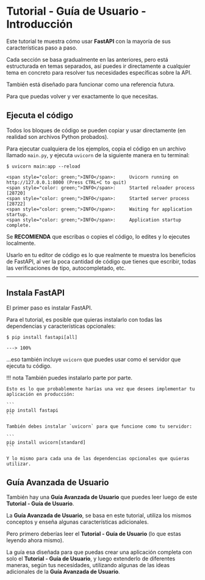 # Tutorial - Guía de Usuario - Introducción

Este tutorial te muestra cómo usar **FastAPI** con la mayoría de sus características paso a paso.

Cada sección se basa gradualmente en las anteriores, pero está estructurada en temas separados, así puedes ir directamente a cualquier tema en concreto para resolver tus necesidades específicas sobre la API.

También está diseñado para funcionar como una referencia futura.

Para que puedas volver y ver exactamente lo que necesitas.

## Ejecuta el código

Todos los bloques de código se pueden copiar y usar directamente (en realidad son archivos Python probados).

Para ejecutar cualquiera de los ejemplos, copia el código en un archivo llamado `main.py`, y ejecuta `uvicorn` de la siguiente manera en tu terminal:

<div class="termy">

```console
$ uvicorn main:app --reload

<span style="color: green;">INFO</span>:     Uvicorn running on http://127.0.0.1:8000 (Press CTRL+C to quit)
<span style="color: green;">INFO</span>:     Started reloader process [28720]
<span style="color: green;">INFO</span>:     Started server process [28722]
<span style="color: green;">INFO</span>:     Waiting for application startup.
<span style="color: green;">INFO</span>:     Application startup complete.
```

</div>

Se **RECOMIENDA** que escribas o copies el código, lo edites y lo ejecutes localmente.

Usarlo en tu editor de código es lo que realmente te muestra los beneficios de FastAPI, al ver la poca cantidad de código que tienes que escribir, todas las verificaciones de tipo, autocompletado, etc.

---

## Instala FastAPI

El primer paso es instalar FastAPI.

Para el tutorial, es posible que quieras instalarlo con todas las dependencias y características opcionales:

<div class="termy">

```console
$ pip install fastapi[all]

---> 100%
```

</div>

...eso también incluye `uvicorn` que puedes usar como el servidor que ejecuta tu código.

!!! nota
    También puedes instalarlo parte por parte.

    Esto es lo que probablemente harías una vez que desees implementar tu aplicación en producción:

    ```
    pip install fastapi
    ```

    También debes instalar `uvicorn` para que funcione como tu servidor:

    ```
    pip install uvicorn[standard]
    ```

    Y lo mismo para cada una de las dependencias opcionales que quieras utilizar.

## Guía Avanzada de Usuario

También hay una **Guía Avanzada de Usuario** que puedes leer luego de este **Tutorial - Guía de Usuario**.

La **Guía Avanzada de Usuario**, se basa en este tutorial, utiliza los mismos conceptos y enseña algunas características adicionales.

Pero primero deberías leer el **Tutorial - Guía de Usuario** (lo que estas leyendo ahora mismo).

La guía esa diseñada para que puedas crear una aplicación completa con solo el **Tutorial - Guía de Usuario**, y luego extenderlo de diferentes maneras, según tus necesidades, utilizando algunas de las ideas adicionales de la **Guía Avanzada de Usuario**.
